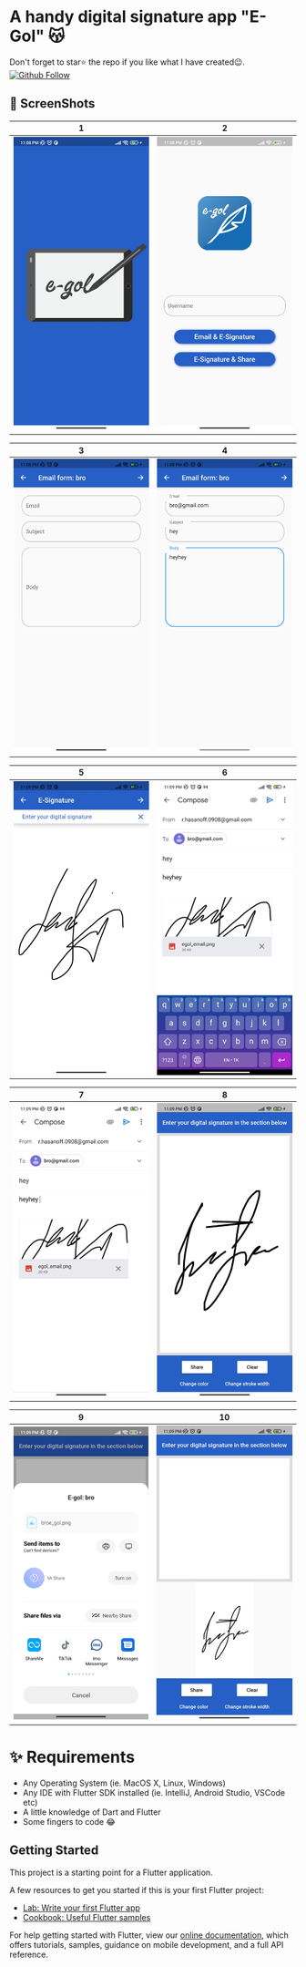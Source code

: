 # A handy digital signature app "E-Gol" 😽

Don't forget to star⭐ the repo if you like what I have created😉.
[![Github Follow](https://img.shields.io/github/followers/ruslanbek0809?style=social)](https://github.com/Ruslanbek0809)


## 📸 ScreenShots

| 1 | 2|
|------|-------|
|<img src="screenshots/1.jpg" width="300">|<img src="screenshots/2.jpg" width="300">|

| 3 | 4|
|------|-------|
|<img src="screenshots/3.jpg" width="300">|<img src="screenshots/4.jpg" width="300">|

| 5 | 6|
|------|-------|
|<img src="screenshots/5.jpg" width="300">|<img src="screenshots/6.jpg" width="300">|

| 7 | 8|
|------|-------|
|<img src="screenshots/7.jpg" width="300">|<img src="screenshots/8.jpg" width="300">|

| 9 | 10|
|------|-------|
|<img src="screenshots/9.jpg" width="300">|<img src="screenshots/10.jpg" width="300">|



# ✨ Requirements
- Any Operating System (ie. MacOS X, Linux, Windows)
- Any IDE with Flutter SDK installed (ie. IntelliJ, Android Studio, VSCode etc)
- A little knowledge of Dart and Flutter
- Some fingers to code 😂

## Getting Started

This project is a starting point for a Flutter application.

A few resources to get you started if this is your first Flutter project:

- [Lab: Write your first Flutter app](https://flutter.dev/docs/get-started/codelab)
- [Cookbook: Useful Flutter samples](https://flutter.dev/docs/cookbook)

For help getting started with Flutter, view our
[online documentation](https://flutter.dev/docs), which offers tutorials,
samples, guidance on mobile development, and a full API reference.
